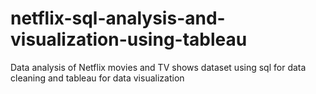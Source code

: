 # netflix-sql-analysis-and-visualization-using-tableau
Data analysis of Netflix movies and TV shows dataset using sql for data cleaning and tableau for data visualization
